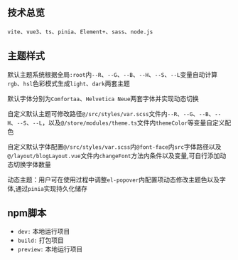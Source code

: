 ## 技术总览

`vite`、`vue3`、`ts`、`pinia`、`Element+`、`sass`、`node.js`

## 主题样式

默认主题系统根据全局`:root`内`--R`、`--G`、`--B`、`--H`、`--S`、`--L`变量自动计算`rgb`、`hsl`色彩模式生成`light`、`dark`两套主题

默认字体分别为`Comfortaa`、`Helvetica Neue`两套字体并实现动态切换

自定义默认主题可修改路径`@/src/styles/var.scss`文件内`--R`、`--G`、`--B`、`--H`、`--S`、`--L`，以及`@/store/modules/theme.ts`文件内`themeColor`等变量自定义配色

自定义默认字体配置`@/src/styles/var.scss`内`@font-face`内`src`字体路径以及`@/layout/blogLayout.vue`文件内`changeFont`方法内条件以及变量,可自行添加动态切换字体数量

动态主题：用户可在使用过程中调整`el-popover`内配置项动态修改主题色以及字体,通过`pinia`实现持久化储存

## npm脚本

- `dev:` 本地运行项目
- `build:` 打包项目
- `preview:` 本地运行项目


